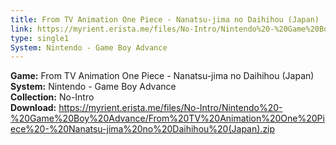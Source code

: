 ```yaml
---
title: From TV Animation One Piece - Nanatsu-jima no Daihihou (Japan)
link: https://myrient.erista.me/files/No-Intro/Nintendo%20-%20Game%20Boy%20Advance/From%20TV%20Animation%20One%20Piece%20-%20Nanatsu-jima%20no%20Daihihou%20(Japan).zip
type: single1
System: Nintendo - Game Boy Advance
---
```

<b>Game:</b> From TV Animation One Piece - Nanatsu-jima no Daihihou (Japan)<br>
<b>System:</b> Nintendo - Game Boy Advance<br>
<b>Collection:</b> No-Intro<br>
<b>Download:</b> https://myrient.erista.me/files/No-Intro/Nintendo%20-%20Game%20Boy%20Advance/From%20TV%20Animation%20One%20Piece%20-%20Nanatsu-jima%20no%20Daihihou%20(Japan).zip